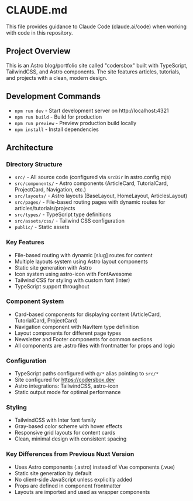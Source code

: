 # CLAUDE.md

This file provides guidance to Claude Code (claude.ai/code) when working with code in this repository.

## Project Overview

This is an Astro blog/portfolio site called "codersbox" built with TypeScript, TailwindCSS, and Astro components. The site features articles, tutorials, and projects with a clean, modern design.

## Development Commands

- `npm run dev` - Start development server on http://localhost:4321
- `npm run build` - Build for production
- `npm run preview` - Preview production build locally
- `npm install` - Install dependencies

## Architecture

### Directory Structure
- `src/` - All source code (configured via `srcDir` in astro.config.mjs)
- `src/components/` - Astro components (ArticleCard, TutorialCard, ProjectCard, Navigation, etc.)
- `src/layouts/` - Astro layouts (BaseLayout, HomeLayout, ArticlesLayout)
- `src/pages/` - File-based routing pages with dynamic routes for articles/tutorials/projects
- `src/types/` - TypeScript type definitions
- `src/assets/css/` - Tailwind CSS configuration
- `public/` - Static assets

### Key Features
- File-based routing with dynamic [slug] routes for content
- Multiple layouts system using Astro layout components
- Static site generation with Astro
- Icon system using astro-icon with FontAwesome
- Tailwind CSS for styling with custom font (Inter)
- TypeScript support throughout

### Component System
- Card-based components for displaying content (ArticleCard, TutorialCard, ProjectCard)
- Navigation component with NavItem type definition
- Layout components for different page types
- Newsletter and Footer components for common sections
- All components are .astro files with frontmatter for props and logic

### Configuration
- TypeScript paths configured with `@/*` alias pointing to `src/*`
- Site configured for https://codersbox.dev
- Astro integrations: TailwindCSS, astro-icon
- Static output mode for optimal performance

### Styling
- TailwindCSS with Inter font family
- Gray-based color scheme with hover effects
- Responsive grid layouts for content cards
- Clean, minimal design with consistent spacing

### Key Differences from Previous Nuxt Version
- Uses Astro components (.astro) instead of Vue components (.vue)
- Static site generation by default
- No client-side JavaScript unless explicitly added
- Props are defined in component frontmatter
- Layouts are imported and used as wrapper components